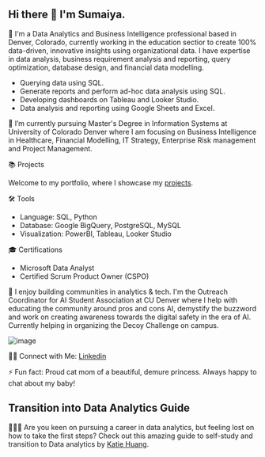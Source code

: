 ## Hi there 👋 I'm Sumaiya. 

💼 I'm a Data Analytics and Business Intelligence professional based in Denver, Colorado, currently working in the education sectior to create 100% data-driven, innovative insights using organizational data. I have expertise in data analysis, business requirement analysis and reporting, query optimization, database design, and financial data modelling.

  - Querying data using SQL.
  - Generate reports and perform ad-hoc data analysis using SQL.
  - Developing dashboards on Tableau and Looker Studio.
  - Data analysis and reporting using Google Sheets and Excel.
    
🌱 I’m currently pursuing Master's Degree in Information Systems at University of Colorado Denver where I am focusing on Business Intelligence in Healthcare, Financial Modelling, IT Strategy, Enterprise Risk management and Project Management.

📚 Projects

Welcome to my portfolio, where I showcase my [projects](https://github.com/safrin96/Portfolio).

🛠️ Tools

- Language: SQL, Python
- Database: Google BigQuery, PostgreSQL, MySQL
- Visualization: PowerBI, Tableau, Looker Studio

🎓 Certifications  

- Microsoft Data Analyst
- Certified Scrum Product Owner (CSPO)

💞️ I enjoy building communities in analytics & tech. I'm the Outreach Coordinator for AI Student Association at CU Denver where I help with educating the community around pros and cons AI, demystify the buzzword and work on creating awareness towards the digital safety in the era of AI. Currently helping in organizing the Decoy Challenge on campus.  

![image](https://github.com/user-attachments/assets/4772b15a-7855-474b-8295-a23f869acb9f)
  
👋🏻 Connect with Me: [Linkedin](https://www.linkedin.com/in/sumaiya-shrabony/)

⚡ Fun fact: Proud cat mom of a beautiful, demure princess. Always happy to chat about my baby! 

## Transition into Data Analytics Guide
👩🏻‍💻 Are you keen on pursuing a career in data analytics, but feeling lost on how to take the first steps? Check out this amazing guide to self-study and transition to Data analytics by [Katie Huang](https://github.com/katiehuangx/Transition-into-Data-Analytics?tab=readme-ov-file#-where-to-learn-sql). 



<!--
**safrin96/safrin96** is a ✨ _special_ ✨ repository because its `README.md` (this file) appears on your GitHub profile.

Here are some ideas to get you started:

- 🔭 I’m currently working on ...
- 🌱 I’m currently learning ...
- 👯 I’m looking to collaborate on ...
- 🤔 I’m looking for help with ...
- 💬 Ask me about ...
- 📫 How to reach me: ...
- 😄 Pronouns: ...
- ⚡ Fun fact: ...
-->

